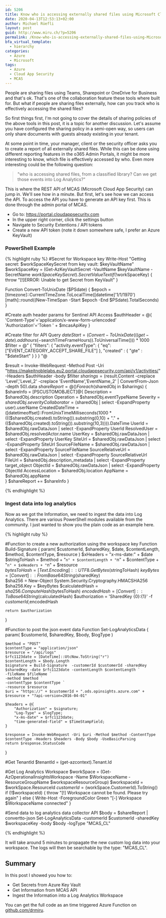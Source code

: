 ```yaml
---
id: 5206
title: Know who is accessing externally shared files using Microsoft Cloudapp Security (MCAS) API
date: 2020-04-13T12:53:13+02:00
author: Michael Rüefli
layout: post
guid: http://www.miru.ch/?p=5206
permalink: /Know-who-is-accessing-externally-shared-files-using-Microsoft-Cloudapp-Security/
bfa_virtual_template:
  - hierarchy
categories:
  - Azure
  - Microsoft
tags:
  - Azure
  - Cloud App Security
  - MCAS
---
```

People are sharing files using Teams, Sharepoint or OneDrive for Business and that's ok. That's one of the collaboration feature these tools where built for. But what if people are sharing files externally, how can you track who is effectively accessing the shared files?

So first things first, I'm not going to cover the details of sharing policies of the above tools in this post, it is a topic for another discussion. Let's assume you have configured the sharing policy in a semi-open way, so users can only share documents with guests already existing in your tenant.

At some point in time, your manager, client or the security officer asks you to create a report of all externally shared files. While this can be done using different reporting features in the o365 Admin Portals, it might be more interesting to know, which file is effectively accessed by who. Even more interesting could be the following question:


> "who is accessing shared files, from a classified library? Can we get those events into Log Analytics?"


This is where the REST API of MCAS (Microsoft Cloud App Security) can jump in. We'll see how in a minute. But first, let's see how we can access the API. To access the API you have to generate an API key first. This is done through the admin portal of MCAS.


- Go to: https://portal.cloudappsecurity.com
- In the upper right corner, click the settings button
- Navigate to Security Extentions / API tokens
- Create a new API token (note it down somewhere safe, I prefer an Azure KeyVault)

### PowerShell Example

{% highlight ruby %}
#Secret for Workspace key
Write-Host "Getting secret: $workSpaceKeySecret from key vault: $keyVaultName"
$workSpaceKey = (Get-AzKeyVaultSecret -VaultName $keyVaultName -SecretName $workSpaceKeySecret).SecretValueText
if (!$workSpaceKey) {
    throw "[!]ERROR: Unable to get Secret from KeyVault"
}

Function Convert-ToUnixDate ($PSdate) {
    $epoch = [timezone]::CurrentTimeZone.ToLocalTime([datetime]'1/1/1970')
    [math]::round((New-TimeSpan -Start $epoch -End $PSdate).TotalSeconds)
}

#Create auth header params for Sentinel API Access
$authHeader = @{
    'Content-Type'='application/x-www-form-urlencoded'
    'Authorization'='Token ' + $mcasApiKey
}

#Create filter for API Query
$dateStart = (Convert-ToUnixDate (((get-date).addhours(-$searchTimeFrameHours)).ToUniversalTime())) * 1000
$filter = @"
{
    "filters": {
        "activity.eventType": {
            "eq": ["EVENT_CATEGORY_ACCEPT_SHARE_FILE"]
        },
        "created" : {
            "gte" : "$dateStart"
        }
    }
}
"@

$result = Invoke-WebRequest -Method Post -Uri "https://makeitnoblelabs.eu2.portal.cloudappsecurity.com/api/v1/activities/" -Headers $authHeader -body $filter
$sharings = ($result.Content -creplace 'Level','Level_2' -creplace 'EventName','EventName_2' | ConvertFrom-Json -depth 50).data
$shareReport = @()
Foreach ($sharedObj in $sharings) {
    $shareInfo = [PSCUSTOMOBJECT]@{
        Description = $sharedObj.description
        Operation = $sharedObj.eventTypeName
        Severity = $sharedObj.severity
        Collaborator=($sharedObj | select -ExpandProperty user).userName
        CreatedDateTime =  ([datetimeoffset]::FromUnixTimeMilliseconds(1000 * ((($sharedObj.created).toString()).substring(0,10) + "." + (($sharedObj.created).toString()).substring(10,3)))).DateTime
        UserId = $sharedObj.rawDataJson | select -ExpandProperty UserId
        ResolvedUser = $sharedObj.resolvedActor.name
        UserKey = $sharedObj.rawDataJson | select -ExpandProperty UserKey
        SiteUrl = $sharedObj.rawDataJson | select -ExpandProperty SiteUrl
        SourceFileName = $sharedObj.rawDataJson | select -ExpandProperty SourceFileName
        SourceRelativeUrl = $sharedObj.rawDataJson | select -ExpandProperty SourceRelativeUrl
        FileUrl = $sharedObj.description_metadata | select -ExpandProperty target_object
        ObjectId = $sharedObj.rawDataJson | select -ExpandProperty ObjectId
        AccessLocation = $sharedObj.location
        AppName = $sharedObj.appName        
    }
    $shareReport += $shareInfo
}

{% endhighlight %}

### Ingest data into log analytics

Now as we got the Information, we need to ingest the data into Log Analytics. There are various PowerShell modules available from the community. I just wanted to show you the plain code as an example here.

{% highlight ruby %}

#Function to create a new authorization using the workspace key
 Function Build-Signature {
    param(
        $customerId,
        $sharedKey,
        $date,
        $contentLength,
        $method,
        $contentType,
        $resource
    )
    $xHeaders = "x-ms-date:" + $date
    $stringToHash = $method + "`n" + $contentLength + "`n" + $contentType + "`n" + $xHeaders + "`n" + $resource    
    $bytesToHash = [Text.Encoding]::UTF8.GetBytes($stringToHash)
    $keyBytes = [Convert]::FromBase64String($sharedKey)    
    $sha256 = New-Object System.Security.Cryptography.HMACSHA256
    $sha256.Key = $keyBytes
    $calculatedHash = $sha256.ComputeHash($bytesToHash)
    $encodedHash = [Convert]::ToBase64String($calculatedHash)
    $authorization = 'SharedKey {0}:{1}' -f $customerId,$encodedHash

    return $authorization
}
 
#Function to post the json event data 
Function Set-LogAnalyticsData {
    param(
        $customerId,
        $sharedKey,
        $body,
        $logType
    )

    $method = "POST"
    $contentType = "application/json"
    $resource = "/api/logs"
    $rfc1123date = [DateTime]::UtcNow.ToString("r")
    $contentLength = $body.Length
    $signature = Build-Signature  -customerId $customerId -sharedKey $sharedKey -date $rfc1123date -contentLength $contentLength `
    -fileName $fileName `
    -method $method `
    -contentType $contentType `
    -resource $resource
    $uri = "https://" + $customerId + ".ods.opinsights.azure.com" + $resource + "?api-version=2016-04-01"
    
    $headers = @{
        "Authorization" = $signature;
        "Log-Type" = $logType;
        "x-ms-date" = $rfc1123date;
        "time-generated-field" = $TimeStampField;
    }
    
    $response = Invoke-WebRequest -Uri $uri -Method $method -ContentType $contentType -Headers $headers -Body $body -UseBasicParsing
    return $response.StatusCode 
}


#Get TenantId
$tenantId = (get-azcontext).Tenant.Id

#Get Log Analytics Workspace
$workSpace = (Get-AzOperationalInsightsWorkspace -Name $WorkspaceName -ResourceGroupName $workspaceResourceGroup)
$workspaceId = $workSpace.ResourceId
$customerId = ($workSpace.CustomerId).ToString()
if (!$workspaceId) {
    throw "[!] Workspace cannot be found. Please try again"
} else {
    Write-Host -ForegroundColor Green "[-] Workspace $WorkspaceName connected"
}

#Send data to log analytics data collector API
$body = $shareReport | convertto-json
Set-LogAnalyticsData -customerId $customerId -sharedKey $workspaceKey -body $body -logType "MCAS_CL"

{% endhighlight %}

It will take around 5 minutes to propagate the new custom log data into your workspace. The logs will then be searchable by the type: "MCAS_CL".

## Summary

In this post I showed you how to:
- Get Secrets from Azure Key Vault
- Get Information from MCAS API
- Ingest the Information into a Log Analytics Workspace

You can get the full code as an time triggered Azure Function on [github.com/drmiru](https://github.com/drmiru/AzureFunctions/tree/master/MCAS).